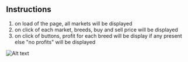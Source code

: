 ## Instructions

1. on load of the page, all markets will be displayed
2. on click of each market, breeds, buy and sell price will be displayed
3. on click of buttons, profit for each breed will be display if any present else "no profits" will be displayed

![Alt text](image-1.png)